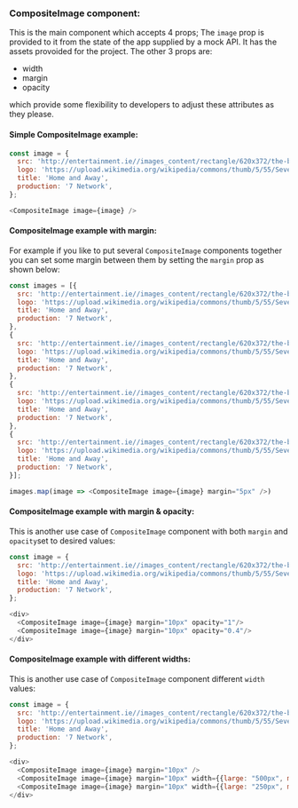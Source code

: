 ### CompositeImage component:

This is the main component which accepts 4 props; The `image` prop is provided to it from the state of the app supplied by a mock API. It has the assets provoided for the project. The other 3 props are: 

* width
* margin
* opacity 

which provide some flexibility to developers to adjust these attributes as they please. 

#### Simple CompositeImage example:

```js
const image = {
  src: 'http://entertainment.ie//images_content/rectangle/620x372/the-braxton-brothers-in-home-and-away-139692316993502601-140.jpg',
  logo: 'https://upload.wikimedia.org/wikipedia/commons/thumb/5/55/Seven_Network_logo.svg/1200px-Seven_Network_logo.svg.png',
  title: 'Home and Away',
  production: '7 Network',
};

<CompositeImage image={image} />
```


#### CompositeImage example with margin:
For example if you like to put several `CompositeImage` components together you can set some margin between them by setting the `margin` prop as shown below: 

```js
const images = [{
  src: 'http://entertainment.ie//images_content/rectangle/620x372/the-braxton-brothers-in-home-and-away-139692316993502601-140.jpg',
  logo: 'https://upload.wikimedia.org/wikipedia/commons/thumb/5/55/Seven_Network_logo.svg/1200px-Seven_Network_logo.svg.png',
  title: 'Home and Away',
  production: '7 Network',
},
{
  src: 'http://entertainment.ie//images_content/rectangle/620x372/the-braxton-brothers-in-home-and-away-139692316993502601-140.jpg',
  logo: 'https://upload.wikimedia.org/wikipedia/commons/thumb/5/55/Seven_Network_logo.svg/1200px-Seven_Network_logo.svg.png',
  title: 'Home and Away',
  production: '7 Network',
},
{
  src: 'http://entertainment.ie//images_content/rectangle/620x372/the-braxton-brothers-in-home-and-away-139692316993502601-140.jpg',
  logo: 'https://upload.wikimedia.org/wikipedia/commons/thumb/5/55/Seven_Network_logo.svg/1200px-Seven_Network_logo.svg.png',
  title: 'Home and Away',
  production: '7 Network',
},
{
  src: 'http://entertainment.ie//images_content/rectangle/620x372/the-braxton-brothers-in-home-and-away-139692316993502601-140.jpg',
  logo: 'https://upload.wikimedia.org/wikipedia/commons/thumb/5/55/Seven_Network_logo.svg/1200px-Seven_Network_logo.svg.png',
  title: 'Home and Away',
  production: '7 Network',
}];

images.map(image => <CompositeImage image={image} margin="5px" />)
```

#### CompositeImage example with margin & opacity:
This is another use case of `CompositeImage` component with both `margin` and `opacity`set to desired values:

```js
const image = {
  src: 'http://entertainment.ie//images_content/rectangle/620x372/the-braxton-brothers-in-home-and-away-139692316993502601-140.jpg',
  logo: 'https://upload.wikimedia.org/wikipedia/commons/thumb/5/55/Seven_Network_logo.svg/1200px-Seven_Network_logo.svg.png',
  title: 'Home and Away',
  production: '7 Network',
};

<div>
  <CompositeImage image={image} margin="10px" opacity="1"/>
  <CompositeImage image={image} margin="10px" opacity="0.4"/>
</div>
```

#### CompositeImage example with different widths:
This is another use case of `CompositeImage` component different `width` values:

```js
const image = {
  src: 'http://entertainment.ie//images_content/rectangle/620x372/the-braxton-brothers-in-home-and-away-139692316993502601-140.jpg',
  logo: 'https://upload.wikimedia.org/wikipedia/commons/thumb/5/55/Seven_Network_logo.svg/1200px-Seven_Network_logo.svg.png',
  title: 'Home and Away',
  production: '7 Network',
};

<div>
  <CompositeImage image={image} margin="10px" />
  <CompositeImage image={image} margin="10px" width={{large: "500px", medium: "400px", small: "200px"}}/>
  <CompositeImage image={image} margin="10px" width={{large: "250px", medium: "250px"}}/>
</div>
```